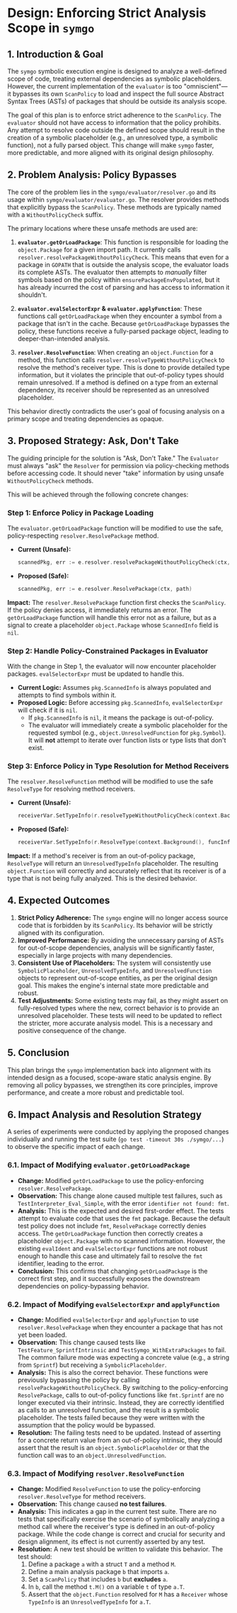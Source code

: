# Design: Enforcing Strict Analysis Scope in `symgo`

## 1. Introduction & Goal

The `symgo` symbolic execution engine is designed to analyze a well-defined scope of code, treating external dependencies as symbolic placeholders. However, the current implementation of the `evaluator` is too "omniscient"—it bypasses its own `ScanPolicy` to load and inspect the full source Abstract Syntax Trees (ASTs) of packages that should be outside its analysis scope.

The goal of this plan is to enforce strict adherence to the `ScanPolicy`. The `evaluator` should not have access to information that the policy prohibits. Any attempt to resolve code outside the defined scope should result in the creation of a symbolic placeholder (e.g., an unresolved type, a symbolic function), not a fully parsed object. This change will make `symgo` faster, more predictable, and more aligned with its original design philosophy.

## 2. Problem Analysis: Policy Bypasses

The core of the problem lies in the `symgo/evaluator/resolver.go` and its usage within `symgo/evaluator/evaluator.go`. The resolver provides methods that explicitly bypass the `ScanPolicy`. These methods are typically named with a `WithoutPolicyCheck` suffix.

The primary locations where these unsafe methods are used are:

1.  **`evaluator.getOrLoadPackage`**: This function is responsible for loading the `object.Package` for a given import path. It currently calls `resolver.resolvePackageWithoutPolicyCheck`. This means that even for a package in `GOPATH` that is outside the analysis scope, the evaluator loads its complete ASTs. The evaluator then attempts to *manually* filter symbols based on the policy within `ensurePackageEnvPopulated`, but it has already incurred the cost of parsing and has access to information it shouldn't.

2.  **`evaluator.evalSelectorExpr` & `evaluator.applyFunction`**: These functions call `getOrLoadPackage` when they encounter a symbol from a package that isn't in the cache. Because `getOrLoadPackage` bypasses the policy, these functions receive a fully-parsed package object, leading to deeper-than-intended analysis.

3.  **`resolver.ResolveFunction`**: When creating an `object.Function` for a method, this function calls `resolver.resolveTypeWithoutPolicyCheck` to resolve the method's receiver type. This is done to provide detailed type information, but it violates the principle that out-of-policy types should remain unresolved. If a method is defined on a type from an external dependency, its receiver should be represented as an unresolved placeholder.

This behavior directly contradicts the user's goal of focusing analysis on a primary scope and treating dependencies as opaque.

## 3. Proposed Strategy: Ask, Don't Take

The guiding principle for the solution is "Ask, Don't Take." The `Evaluator` must always "ask" the `Resolver` for permission via policy-checking methods before accessing code. It should never "take" information by using unsafe `WithoutPolicyCheck` methods.

This will be achieved through the following concrete changes:

### Step 1: Enforce Policy in Package Loading

The `evaluator.getOrLoadPackage` function will be modified to use the safe, policy-respecting `resolver.ResolvePackage` method.

*   **Current (Unsafe):**
    ```go
    scannedPkg, err := e.resolver.resolvePackageWithoutPolicyCheck(ctx, path)
    ```

*   **Proposed (Safe):**
    ```go
    scannedPkg, err := e.resolver.ResolvePackage(ctx, path)
    ```

**Impact:**
The `resolver.ResolvePackage` function first checks the `ScanPolicy`. If the policy denies access, it immediately returns an error. The `getOrLoadPackage` function will handle this error not as a failure, but as a signal to create a placeholder `object.Package` whose `ScannedInfo` field is `nil`.

### Step 2: Handle Policy-Constrained Packages in Evaluator

With the change in Step 1, the evaluator will now encounter placeholder packages. `evalSelectorExpr` must be updated to handle this.

*   **Current Logic:** Assumes `pkg.ScannedInfo` is always populated and attempts to find symbols within it.
*   **Proposed Logic:** Before accessing `pkg.ScannedInfo`, `evalSelectorExpr` will check if it is `nil`.
    *   If `pkg.ScannedInfo` is `nil`, it means the package is out-of-policy.
    *   The evaluator will immediately create a symbolic placeholder for the requested symbol (e.g., `object.UnresolvedFunction` for `pkg.Symbol`). It will **not** attempt to iterate over function lists or type lists that don't exist.

### Step 3: Enforce Policy in Type Resolution for Method Receivers

The `resolver.ResolveFunction` method will be modified to use the safe `ResolveType` for resolving method receivers.

*   **Current (Unsafe):**
    ```go
    receiverVar.SetTypeInfo(r.resolveTypeWithoutPolicyCheck(context.Background(), funcInfo.Receiver.Type))
    ```
*   **Proposed (Safe):**
    ```go
    receiverVar.SetTypeInfo(r.ResolveType(context.Background(), funcInfo.Receiver.Type))
    ```

**Impact:**
If a method's receiver is from an out-of-policy package, `ResolveType` will return an `UnresolvedTypeInfo` placeholder. The resulting `object.Function` will correctly and accurately reflect that its receiver is of a type that is not being fully analyzed. This is the desired behavior.

## 4. Expected Outcomes

1.  **Strict Policy Adherence:** The `symgo` engine will no longer access source code that is forbidden by its `ScanPolicy`. Its behavior will be strictly aligned with its configuration.
2.  **Improved Performance:** By avoiding the unnecessary parsing of ASTs for out-of-scope dependencies, analysis will be significantly faster, especially in large projects with many dependencies.
3.  **Consistent Use of Placeholders:** The system will consistently use `SymbolicPlaceholder`, `UnresolvedTypeInfo`, and `UnresolvedFunction` objects to represent out-of-scope entities, as per the original design goal. This makes the engine's internal state more predictable and robust.
4.  **Test Adjustments:** Some existing tests may fail, as they might assert on fully-resolved types where the new, correct behavior is to provide an unresolved placeholder. These tests will need to be updated to reflect the stricter, more accurate analysis model. This is a necessary and positive consequence of the change.

## 5. Conclusion

This plan brings the `symgo` implementation back into alignment with its intended design as a focused, scope-aware static analysis engine. By removing all policy bypasses, we strengthen its core principles, improve performance, and create a more robust and predictable tool.

## 6. Impact Analysis and Resolution Strategy

A series of experiments were conducted by applying the proposed changes individually and running the test suite (`go test -timeout 30s ./symgo/...`) to observe the specific impact of each change.

### 6.1. Impact of Modifying `evaluator.getOrLoadPackage`

*   **Change:** Modified `getOrLoadPackage` to use the policy-enforcing `resolver.ResolvePackage`.
*   **Observation:** This change alone caused multiple test failures, such as `TestInterpreter_Eval_Simple`, with the error `identifier not found: fmt`.
*   **Analysis:** This is the expected and desired first-order effect. The tests attempt to evaluate code that uses the `fmt` package. Because the default test policy does not include `fmt`, `ResolvePackage` correctly denies access. The `getOrLoadPackage` function then correctly creates a placeholder `object.Package` with no scanned information. However, the existing `evalIdent` and `evalSelectorExpr` functions are not robust enough to handle this case and ultimately fail to resolve the `fmt` identifier, leading to the error.
*   **Conclusion:** This confirms that changing `getOrLoadPackage` is the correct first step, and it successfully exposes the downstream dependencies on policy-bypassing behavior.

### 6.2. Impact of Modifying `evalSelectorExpr` and `applyFunction`

*   **Change:** Modified `evalSelectorExpr` and `applyFunction` to use `resolver.ResolvePackage` when they encounter a package that has not yet been loaded.
*   **Observation:** This change caused tests like `TestFeature_SprintfIntrinsic` and `TestSymgo_WithExtraPackages` to fail. The common failure mode was expecting a concrete value (e.g., a string from `Sprintf`) but receiving a `SymbolicPlaceholder`.
*   **Analysis:** This is also the correct behavior. These functions were previously bypassing the policy by calling `resolvePackageWithoutPolicyCheck`. By switching to the policy-enforcing `ResolvePackage`, calls to out-of-policy functions like `fmt.Sprintf` are no longer executed via their intrinsic. Instead, they are correctly identified as calls to an unresolved function, and the result is a symbolic placeholder. The tests failed because they were written with the assumption that the policy would be bypassed.
*   **Resolution:** The failing tests need to be updated. Instead of asserting for a concrete return value from an out-of-policy intrinsic, they should assert that the result is an `object.SymbolicPlaceholder` or that the function call was to an `object.UnresolvedFunction`.

### 6.3. Impact of Modifying `resolver.ResolveFunction`

*   **Change:** Modified `ResolveFunction` to use the policy-enforcing `resolver.ResolveType` for method receivers.
*   **Observation:** This change caused **no test failures**.
*   **Analysis:** This indicates a gap in the current test suite. There are no tests that specifically exercise the scenario of symbolically analyzing a method call where the receiver's type is defined in an out-of-policy package. While the code change is correct and crucial for security and design alignment, its effect is not currently asserted by any test.
*   **Resolution:** A new test should be written to validate this behavior. The test should:
    1.  Define a package `a` with a struct `T` and a method `M`.
    2.  Define a main analysis package `b` that imports `a`.
    3.  Set a `ScanPolicy` that includes `b` but **excludes** `a`.
    4.  In `b`, call the method `t.M()` on a variable `t` of type `a.T`.
    5.  Assert that the `object.Function` resolved for `M` has a `Receiver` whose `TypeInfo` is an `UnresolvedTypeInfo` for `a.T`.
